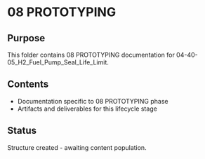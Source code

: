 # 08 PROTOTYPING

## Purpose
This folder contains 08 PROTOTYPING documentation for 04-40-05_H2_Fuel_Pump_Seal_Life_Limit.

## Contents
- Documentation specific to 08 PROTOTYPING phase
- Artifacts and deliverables for this lifecycle stage

## Status
Structure created - awaiting content population.
